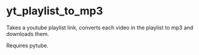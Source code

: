# yt_playlist_to_mp3
Takes a youtube playlist link, converts each video in the playlist to mp3 and downloads them. 

Requires pytube.
